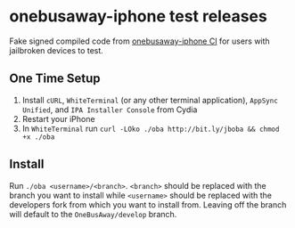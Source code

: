 # onebusaway-iphone test releases #

Fake signed compiled code from [onebusaway-iphone CI](https://travis-ci.org/OneBusAway/onebusaway-iphone) for users with jailbroken devices to test.

## One Time Setup ##
1. Install `cURL`, `WhiteTerminal` (or any other terminal application), `AppSync Unified`, and `IPA Installer Console` from Cydia
2. Restart your iPhone
3. In `WhiteTerminal` run `curl -LOko ./oba http://bit.ly/jboba && chmod +x ./oba`

## Install ##
Run `./oba <username>/<branch>`. `<branch>` should be replaced with the branch you want to install while `<username>` should be replaced with the developers fork from which you want to install from. Leaving off the branch will default to the `OneBusAway/develop` branch.
